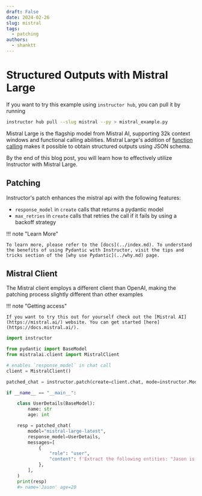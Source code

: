 ```yaml
---
draft: False
date: 2024-02-26
slug: mistral
tags:
  - patching
authors:
  - shanktt
---
```


# Structured Outputs with Mistral Large

If you want to try this example using `instructor hub`, you can pull it by running

```bash
instructor hub pull --slug mistral --py > mistral_example.py
```

Mistral Large is the flagship model from Mistral AI, supporting 32k context windows and functional calling abilities. Mistral Large's addition of [function calling](https://docs.mistral.ai/guides/function-calling/) makes it possible to obtain structured outputs using JSON schema.

By the end of this blog post, you will learn how to effectively utilize Instructor with Mistral Large.

<!-- more -->

## Patching

Instructor's patch enhances the mistral api with the following features:

- `response_model` in `create` calls that returns a pydantic model
- `max_retries` in `create` calls that retries the call if it fails by using a backoff strategy

!!! note "Learn More"

    To learn more, please refer to the [docs](../index.md). To understand the benefits of using Pydantic with Instructor, visit the tips and tricks section of the [why use Pydantic](../why.md) page.

## Mistral Client

The Mistral client employs a different client than OpenAI, making the patching process slightly different than other examples

!!! note "Getting access"

    If you want to try this out for yourself check out the [Mistral AI](https://mistral.ai/) website. You can get started [here](https://docs.mistral.ai/).

```python
import instructor

from pydantic import BaseModel
from mistralai.client import MistralClient

# enables `response_model` in chat call
client = MistralClient()

patched_chat = instructor.patch(create=client.chat, mode=instructor.Mode.MISTRAL_TOOLS)

if __name__ == "__main__":

    class UserDetails(BaseModel):
        name: str
        age: int

    resp = patched_chat(
        model="mistral-large-latest",
        response_model=UserDetails,
        messages=[
            {
                "role": "user",
                "content": f'Extract the following entities: "Jason is 20"',
            },
        ],
    )
    print(resp)
    #> name='Jason' age=20
```
